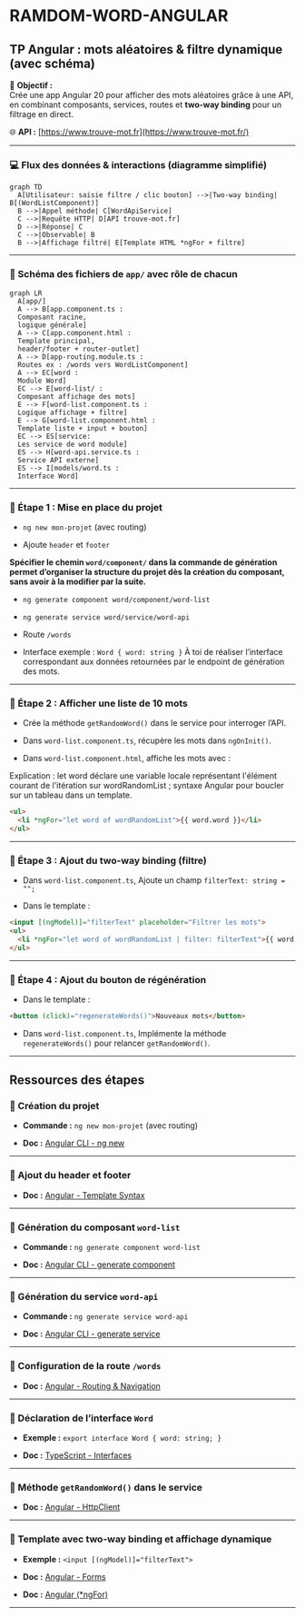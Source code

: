 # RAMDOM-WORD-ANGULAR

## TP Angular : mots aléatoires & filtre dynamique (avec schéma)

🎯 **Objectif :**  
Crée une app Angular 20 pour afficher des mots aléatoires grâce à une API, en combinant composants, services, routes et **two-way binding** pour un filtrage en direct.

🌐 **API :** [https://www.trouve-mot.fr](https://www.trouve-mot.fr/)

---

### 💻 Flux des données & interactions (diagramme simplifié)

```mermaid
graph TD
  A[Utilisateur: saisie filtre / clic bouton] -->|Two-way binding| B[(WordListComponent)]
  B -->|Appel méthode| C[WordApiService]
  C -->|Requête HTTP| D[API trouve-mot.fr]
  D -->|Réponse| C
  C -->|Observable| B
  B -->|Affichage filtré| E[Template HTML *ngFor + filtre]
```

---

### 📌 Schéma des fichiers de `app/` avec rôle de chacun

```mermaid
graph LR
  A[app/]
  A --> B[app.component.ts : 
  Composant racine, 
  logique générale]
  A --> C[app.component.html : 
  Template principal,
  header/footer + router-outlet]
  A --> D[app-routing.module.ts :
  Routes ex : /words vers WordListComponent]
  A --> EC[word : 
  Module Word]
  EC --> E[word-list/ : 
  Composant affichage des mots]
  E --> F[word-list.component.ts : 
  Logique affichage + filtre]
  E --> G[word-list.component.html : 
  Template liste + input + bouton]
  EC --> ES[service: 
  Les service de word module]
  ES --> H[word-api.service.ts : 
  Service API externe]
  ES --> I[models/word.ts : 
  Interface Word]
```

---

### 🚀 Étape 1 : Mise en place du projet

- `ng new mon-projet` (avec routing)

- Ajoute `header` et `footer`

**Spécifier le chemin `word/component/` dans la commande de génération permet d’organiser la structure du projet dès la création du composant, sans avoir à la modifier par la suite.**
- `ng generate component word/component/word-list`

- `ng generate service word/service/word-api`

- Route `/words`

- Interface exemple : `Word { word: string }` À toi de réaliser l’interface correspondant aux données retournées par le endpoint de génération des mots.

---

### 🚀 Étape 2 : Afficher une liste de 10 mots

- Crée la méthode `getRandomWord()` dans le service pour interroger l’API.

- Dans `word-list.component.ts`, récupère les mots dans `ngOnInit()`.

- Dans `word-list.component.html`, affiche les mots avec :

Explication : let word déclare une variable locale représentant l'élément courant de l'itération sur wordRandomList ; syntaxe Angular pour boucler sur un tableau dans un template.

```html
<ul>
  <li *ngFor="let word of wordRandomList">{{ word.word }}</li>
</ul>
```

---

### 🚀 Étape 3 : Ajout du two-way binding (filtre)

- Dans `word-list.component.ts`, Ajoute un champ `filterText: string = "";`

- Dans le template :

```html
<input [(ngModel)]="filterText" placeholder="Filtrer les mots">
<ul>
  <li *ngFor="let word of wordRandomList | filter: filterText">{{ word.word }}</li>
</ul>
```

---

### 🚀 Étape 4 : Ajout du bouton de régénération

- Dans le template :

```html
<button (click)="regenerateWords()">Nouveaux mots</button>
```

- Dans `word-list.component.ts`, Implémente la méthode `regenerateWords()` pour relancer `getRandomWord()`.

---

## Ressources des étapes

### 🔹 Création du projet

- **Commande :** `ng new mon-projet` (avec routing)

- **Doc :** [Angular CLI - ng new](https://angular.dev/installation#create-a-new-project)

---

### 🔹 Ajout du header et footer

- **Doc :** [Angular - Template Syntax](https://angular.dev/guide/templates)

---

### 🔹 Génération du composant `word-list`

- **Commande :** `ng generate component word-list`

- **Doc :** [Angular CLI - generate component](https://angular.dev/cli/generate/component)

---

### 🔹 Génération du service `word-api`

- **Commande :** `ng generate service word-api`

- **Doc :** [Angular CLI - generate service](https://angular.dev/cli/generate/service)

---

### 🔹 Configuration de la route `/words`

- **Doc :** [Angular - Routing & Navigation](https://angular.dev/guide/routing/define-routes#managing-routes-in-your-application)

---

### 🔹 Déclaration de l’interface `Word`

- **Exemple :** `export interface Word { word: string; }`

- **Doc :** [TypeScript - Interfaces](https://www.typescriptlang.org/docs/handbook/interfaces.html)

---

### 🔹 Méthode `getRandomWord()` dans le service

- **Doc :** [Angular - HttpClient](https://angular.dev/guide/http)

---

### 🔹 Template avec two-way binding et affichage dynamique

- **Exemple :** `<input [(ngModel)]="filterText">`

- **Doc :** [Angular - Forms](https://angular.dev/guide/forms)

- **Doc :** [Angular (*ngFor)](https://angular.dev/api/common/NgFor#description)

---
